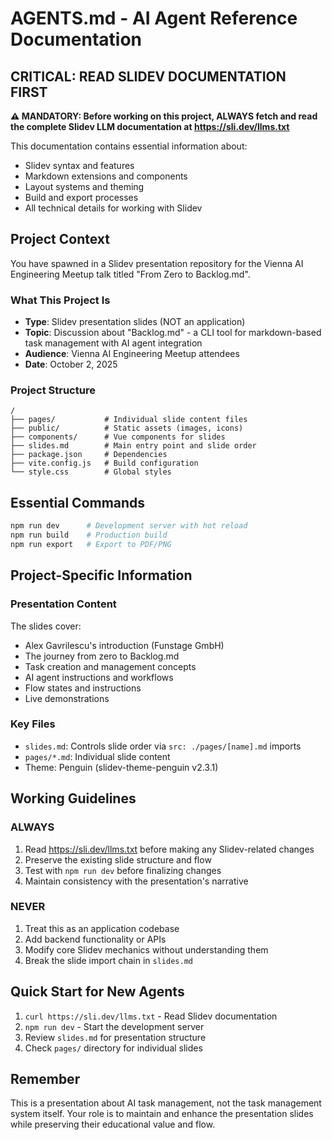 # AGENTS.md - AI Agent Reference Documentation

## CRITICAL: READ SLIDEV DOCUMENTATION FIRST
**⚠️ MANDATORY: Before working on this project, ALWAYS fetch and read the complete Slidev LLM documentation at https://sli.dev/llms.txt**

This documentation contains essential information about:
- Slidev syntax and features
- Markdown extensions and components
- Layout systems and theming
- Build and export processes
- All technical details for working with Slidev

## Project Context
You have spawned in a Slidev presentation repository for the Vienna AI Engineering Meetup talk titled "From Zero to Backlog.md".

### What This Project Is
- **Type**: Slidev presentation slides (NOT an application)
- **Topic**: Discussion about "Backlog.md" - a CLI tool for markdown-based task management with AI agent integration
- **Audience**: Vienna AI Engineering Meetup attendees
- **Date**: October 2, 2025

### Project Structure
```
/
├── pages/           # Individual slide content files
├── public/          # Static assets (images, icons)
├── components/      # Vue components for slides
├── slides.md        # Main entry point and slide order
├── package.json     # Dependencies
├── vite.config.js   # Build configuration
└── style.css        # Global styles
```

## Essential Commands
```bash
npm run dev      # Development server with hot reload
npm run build    # Production build
npm run export   # Export to PDF/PNG
```

## Project-Specific Information

### Presentation Content
The slides cover:
- Alex Gavrilescu's introduction (Funstage GmbH)
- The journey from zero to Backlog.md
- Task creation and management concepts
- AI agent instructions and workflows
- Flow states and instructions
- Live demonstrations

### Key Files
- `slides.md`: Controls slide order via `src: ./pages/[name].md` imports
- `pages/*.md`: Individual slide content
- Theme: Penguin (slidev-theme-penguin v2.3.1)

## Working Guidelines

### ALWAYS
1. Read https://sli.dev/llms.txt before making any Slidev-related changes
2. Preserve the existing slide structure and flow
3. Test with `npm run dev` before finalizing changes
4. Maintain consistency with the presentation's narrative

### NEVER
1. Treat this as an application codebase
2. Add backend functionality or APIs
3. Modify core Slidev mechanics without understanding them
4. Break the slide import chain in `slides.md`

## Quick Start for New Agents
1. `curl https://sli.dev/llms.txt` - Read Slidev documentation
2. `npm run dev` - Start the development server
3. Review `slides.md` for presentation structure
4. Check `pages/` directory for individual slides

## Remember
This is a presentation about AI task management, not the task management system itself. Your role is to maintain and enhance the presentation slides while preserving their educational value and flow.
